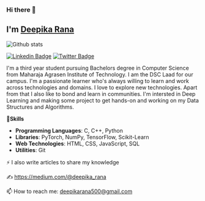### Hi there 👋

<!--
**deepika-rana/deepika-rana** is a ✨ _special_ ✨ repository because its `README.md` (this file) appears on your GitHub profile.

Here are some ideas to get you started:

- 🔭 I’m currently working on ...
- 🌱 I’m currently learning ...
- 👯 I’m looking to collaborate on ...
- 🤔 I’m looking for help with ...
- 💬 Ask me about ...

- 😄 Pronouns: ...
- ⚡ Fun fact: ...
-->

## I'm [Deepika Rana](https://github.com/deepika-rana)

![Github stats](https://github-readme-stats.vercel.app/api?username=deepika-rana&show_icons=true&hide_border=true)

[![Linkedin Badge](https://img.shields.io/badge/-LinkedIn-0e76a8?style=flat-square&logo=Linkedin&logoColor=white)](https://linkedin.com/in/deepika-rana)
[![Twitter Badge](https://img.shields.io/badge/-Twitter-00acee?style=flat-square&logo=Twitter&logoColor=white)](https://twitter.com/deepika_rana_)


I'm a third year student pursuing Bachelors degree in Computer Science from Maharaja Agrasen Institute of Technology. I am the DSC Laad for our campus. I'm a passionate learner who's always willing to learn and work across technologies and domains. I love to explore new technologies. Apart from that I also like to bond and learn in communities. I'm intersted in Deep Learning and making some project to get hands-on and working on my Data Structures and Algorithms.

    
🔭**Skills**

- **Programming Languages**: C, C++, Python
- **Libraries**: PyTorch, NumPy, TensorFlow, Scikit-Learn
- **Web Technologies**: HTML, CSS, JavaScript, SQL
- **Utilities**: Git

⚡  I also write articles to share my knowledge

✍ https://medium.com/@deepika_rana


📫 How to reach me: deepikarana500@gmail.com

